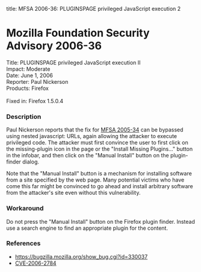 title: MFSA 2006-36: PLUGINSPAGE privileged JavaScript execution 2

<h1>Mozilla Foundation Security Advisory 2006-36</h1>

<p><span class="label">Title:</span>      PLUGINSPAGE privileged JavaScript execution II<br/>
<span class="label">Impact:</span>     Moderate<br/>
<span class="label">Date:</span>       June 1, 2006<br/>
<span class="label">Reporter:</span>   Paul Nickerson<br/>
<span class="label">Products:</span>   Firefox<br/>
<br/>
<span class="label">Fixed in:</span>   Firefox 1.5.0.4</p>

<h3>Description</h3>

<p>Paul Nickerson reports that the fix for
<a href="../2005/mfsa2005-34.html">
MFSA 2005-34</a> can be bypassed using nested javascript:  URLs, again allowing
the attacker to execute privileged code. The attacker must first convince the
user to first click on the missing-plugin icon in the page or the
"Install Missing Plugins..." button in the infobar, and then click on the
"Manual Install" button on the plugin-finder dialog.</p>

<p>Note that the "Manual Install" button is a mechanism for installing
software from a site specified by the web page. Many potential victims who have
come this far might be convinced to go ahead and install arbitrary software from
the attacker's site even without this vulnerability.</p>

<h3>Workaround</h3>

<p>Do not press the "Manual Install" button on the Firefox plugin finder. Instead
use a search engine to find an appropriate plugin for the content.</p>

<h3>References</h3>

<ul>
<li><a href="https://bugzilla.mozilla.org/show_bug.cgi?id=330037">
https://bugzilla.mozilla.org/show_bug.cgi?id=330037</a></li>
<li>
<a class="ex-ref" href="http://www.cve.mitre.org/cgi-bin/cvename.cgi?name=CVE-2006-2784">CVE-2006-2784</a></li>
</ul>



